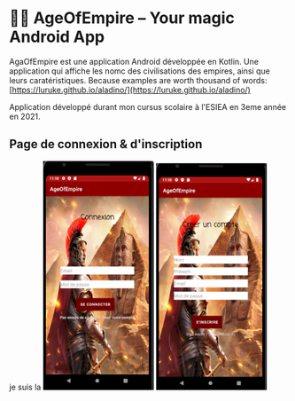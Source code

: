 # 🧞‍♂️ AgeOfEmpire – Your magic Android App

AgaOfEmpire est une application Android développée en Kotlin. Une application qui affiche les nomc des civilisations des empires, ainsi que leurs caratéristiques.
Because examples are worth thousand of words: [https://luruke.github.io/aladino/](https://luruke.github.io/aladino/)

Application développé durant mon cursus scolaire à l'ESIEA en 3eme année en 2021.


<p float="left">
  <h2> Page de connexion & d'inscription </h2>
 <label> je suis la </label> <a href=""><img src="assets/login.png" width="200" /><a>
 <a href=""> <img src="assets/Register.png" width="200" /><a>
</p>
